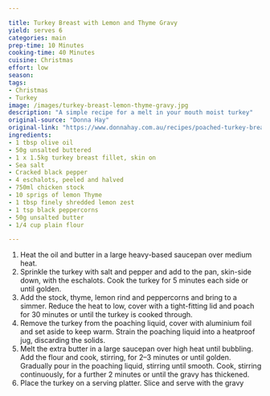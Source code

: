 ```yaml
---

title: Turkey Breast with Lemon and Thyme Gravy
yield: serves 6
categories: main
prep-time: 10 Minutes
cooking-time: 40 Minutes
cuisine: Christmas
effort: low
season: 
tags:
- Christmas
- Turkey
image: /images/turkey-breast-lemon-thyme-gravy.jpg
description: "A simple recipe for a melt in your mouth moist turkey"
original-source: "Donna Hay"
original-link: "https://www.donnahay.com.au/recipes/poached-turkey-breast-with-lemon-and-thyme-gravy"
ingredients:
- 1 tbsp olive oil
- 50g unsalted buttered
- 1 x 1.5kg turkey breast fillet, skin on
- Sea salt
- Cracked black pepper
- 4 eschalots, peeled and halved
- 750ml chicken stock
- 10 sprigs of lemon Thyme
- 1 tbsp finely shredded lemon zest
- 1 tsp black peppercorns
- 50g unsalted butter
- 1/4 cup plain flour

---
```


1. Heat the oil and butter in a large heavy-based saucepan over medium heat.
2. Sprinkle the turkey with salt and pepper and add to the pan, skin-side down, with the eschalots. Cook the turkey for 5 minutes each side or until golden.
3. Add the stock, thyme, lemon rind and peppercorns and bring to a simmer. Reduce the heat to low, cover with a tight-fitting lid and poach for 30 minutes or until the turkey is cooked through.
4. Remove the turkey from the poaching liquid, cover with aluminium foil and set aside to keep warm. Strain the poaching liquid into a heatproof jug, discarding the solids.
5. Melt the extra butter in a large saucepan over high heat until bubbling. Add the flour and cook, stirring, for 2–3 minutes or until golden. Gradually pour in the poaching liquid, stirring until smooth. Cook, stirring continuously, for a further 2 minutes or until the gravy has thickened.
6. Place the turkey on a serving platter. Slice and serve with the gravy
